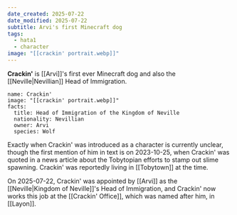 ```yaml
---
date_created: 2025-07-22
date_modified: 2025-07-22
subtitle: Arvi's first Minecraft dog
tags:
  - hata1
  - character
image: "[[crackin' portrait.webp]]"
---
```

**Crackin'** is [[Arvi]]'s first ever Minecraft dog and also the [[Neville|Nevillian]] Head of Immigration.

```infobox-character
name: Crackin'
image: "[[crackin' portrait.webp]]"
facts:
  title: Head of Immigration of the Kingdom of Neville
  nationality: Nevillian
  owner: Arvi
  species: Wolf
```

Exactly when Crackin' was introduced as a character is currently unclear, though the first mention of him in text is on 2023-10-25, when Crackin' was quoted in a news article about the Tobytopian efforts to stamp out slime spawning. Crackin' was reportedly living in [[Tobytown]] at the time.

On 2025-07-22, Crackin' was appointed by [[Arvi]] as the [[Neville|Kingdom of Neville]]'s Head of Immigration, and Crackin' now works this job at the [[Crackin' Office]], which was named after him, in [[Layon]].

